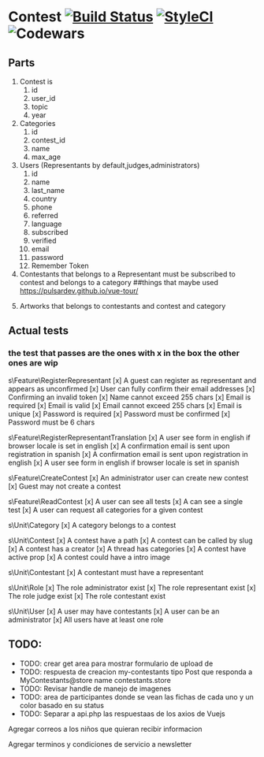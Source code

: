 # Contest [![Build Status](https://travis-ci.org/Giorgiosaud/wedcontest2018.svg?branch=master)](https://travis-ci.org/Giorgiosaud/wedcontest2018) [![StyleCI](https://styleci.io/repos/123292448/shield?branch=master)](https://styleci.io/repos/123292448)![Codewars](https://www.codewars.com/users/giorgiosaud/badges/small)

## Parts

1.  Contest is
    1.  id
    2.  user_id
    3.  topic
    4.  year
2.  Categories
    1.  id
    2.  contest_id
    3.  name
    4.  max_age
3.  Users (Representants by default,judges,administrators)
    1.  id
    2.  name
    3.  last_name
    4.  country
    5.  phone
    6.  referred
    7.  language
    8.  subscribed
    9.  verified
    10. email
    11. password
    12. Remember Token
4.  Contestants that belongs to a Representant must be subscribed to contest and belongs to a category
    ##things that maybe used
    https://pulsardev.github.io/vue-tour/

5)  Artworks that belongs to contestants and contest and category

## Actual tests

### the test that passes are the ones with x in the box the other ones are wip

s\Feature\RegisterRepresentant
[x] A guest can register as representant and appears as unconfirmed
[x] User can fully confirm their email addresses
[x] Confirming an invalid token
[x] Name cannot exceed 255 chars
[x] Email is required
[x] Email is valid
[x] Email cannot exceed 255 chars
[x] Email is unique
[x] Password is required
[x] Password must be confirmed
[x] Password must be 6 chars

s\Feature\RegisterRepresentantTranslation
[x] A user see form in english if browser locale is set in english
[x] A confirmation email is sent upon registration in spanish
[x] A confirmation email is sent upon registration in english
[x] A user see form in english if browser locale is set in spanish

s\Feature\CreateContest
[x] An administrator user can create new contest
[x] Guest may not create a contest

s\Feature\ReadContest
[x] A user can see all tests
[x] A can see a single test
[x] A user can request all categories for a given contest

s\Unit\Category
[x] A category belongs to a contest

s\Unit\Contest
[x] A contest have a path
[x] A contest can be called by slug
[x] A contest has a creator
[x] A thread has categories
[x] A contest have active prop
[x] A contest could have a intro image

s\Unit\Contestant
[x] A contestant must have a representant

s\Unit\Role
[x] The role administrator exist
[x] The role representant exist
[x] The role judge exist
[x] The role contestant exist

s\Unit\User
[x] A user may have contestants
[x] A user can be an administrator
[x] All users have at least one role

## TODO:

* TODO: crear get area para mostrar formulario de upload de
* TODO: respuesta de creacion my-contestants tipo Post que responda a MyContestants@store name contestants.store
* TODO: Revisar handle de manejo de imagenes
* TODO: area de participantes donde se vean las fichas de cada uno y un color basado en su status
* TODO: Separar a api.php las respuestaas de los axios de Vuejs




Agregar correos a los niños que quieran recibir informacion



Agregar terminos y condiciones de servicio a newsletter